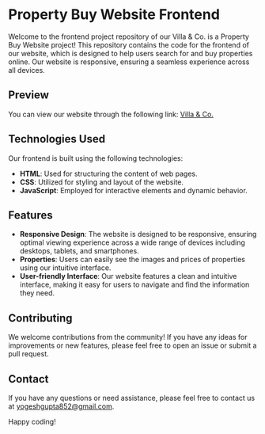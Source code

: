 # Property Buy Website Frontend

Welcome to the frontend project repository of our Villa & Co. is a Property Buy Website project! This repository contains the code for the frontend of our website, which is designed to help users search for and buy properties online. Our website is responsive, ensuring a seamless experience across all devices.

## Preview

You can view our website through the following link: [Villa & Co.](https://villaco.netlify.app/)

## Technologies Used

Our frontend is built using the following technologies:

- **HTML**: Used for structuring the content of web pages.
- **CSS**: Utilized for styling and layout of the website.
- **JavaScript**: Employed for interactive elements and dynamic behavior.

## Features

- **Responsive Design**: The website is designed to be responsive, ensuring optimal viewing experience across a wide range of devices including desktops, tablets, and smartphones.
- **Properties**: Users can easily see the images and prices of properties using our intuitive interface.
- **User-friendly Interface**: Our website features a clean and intuitive interface, making it easy for users to navigate and find the information they need.

## Contributing

We welcome contributions from the community! If you have any ideas for improvements or new features, please feel free to open an issue or submit a pull request.

## Contact

If you have any questions or need assistance, please feel free to contact us at [yogeshgupta852@gmail.com](mailto:yogeshgupta852@gmail.com).

Happy coding!
